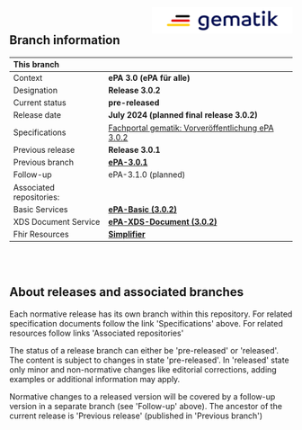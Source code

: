 <img align="right" width="250" height="47" src="images/Gematik_Logo_Flag_With_Background.png"/> <br/>    

## Branch information

|This branch||
|:----|----|
| Context| __ePA 3.0 (ePA für alle)__|
| Designation  | __Release 3.0.2__  |
| Current status | __pre-released__ |
| Release date   | __July 2024 (planned final release 3.0.2)__  |
| Specifications| [Fachportal gematik: Vorveröffentlichung ePA 3.0.2](https://fachportal.gematik.de/schnelleinstieg/downloadcenter/vorabveroeffentlichungen#c9332)|
| Previous release| __Release 3.0.1__|
| Previous branch | [**ePA-3.0.1**](https://github.com/gematik/epa-medication/tree/ePA-3.0.1)|
| Follow-up | ePA-3.1.0 (planned)|
| Associated repositories:||
| Basic Services | [**ePA-Basic (3.0.2)**](https://github.com/gematik/epa-basic/tree/ePA-3.0.2) |
| XDS Document Service | [**ePA-XDS-Document (3.0.2)**](https://github.com/gematik/epa-xds-document/tree/ePA-3.0.2) |
| Fhir Resources | [**Simplifier**](https://simplifier.net/epa-medication) |

</br>
</br>

## About releases and associated branches
Each normative release has its own branch within this repository.
For related specification documents follow the link 'Specifications' above. For related resources follow links 'Associated repositories'

The status of a release branch can either be 'pre-released' or 'released'. The content is subject to changes in state 'pre-released'. In 'released' state only minor and non-normative changes like editorial corrections, adding examples or additional information may apply.

Normative changes to a released version will be covered by a follow-up version in a separate branch (see 'Follow-up' above). The ancestor of the current release is 'Previous release' (published in 'Previous branch')
